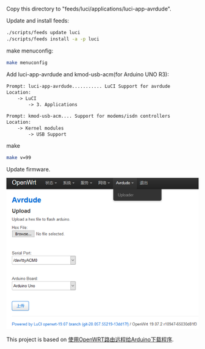 Copy this directory to "feeds/luci/applications/luci-app-avrdude".

Update and install feeds:

```bash
./scripts/feeds update luci
./scripts/feeds install -a -p luci
```

make menuconfig:

```bash
make menuconfig
```

Add luci-app-avrdude and kmod-usb-acm(for Arduino UNO R3):

```
Prompt: luci-app-avrdude........... LuCI Support for avrdude
Location:
    -> LuCI
        -> 3. Applications
```

```
Prompt: kmod-usb-acm.... Support for modems/isdn controllers
Location:
    -> Kernel modules
        -> USB Support
```

make

```bash
make v=99
```

Update firmware.

![Img](Img.png)

This project is based on [使用OpenWRT路由远程给Arduino下载程序](https://www.geek-workshop.com/thread-5816-1-1.html).

